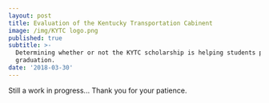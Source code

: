 ```yaml
---
layout: post
title: Evaluation of the Kentucky Transportation Cabinent
image: /img/KYTC logo.png
published: true
subtitle: >-
  Determining whether or not the KYTC scholarship is helping students post
  graduation.
date: '2018-03-30'
---
```


Still a work in progress... Thank you for your patience.
